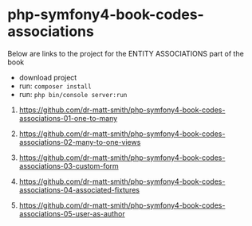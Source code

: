 # php-symfony4-book-codes-associations

Below are links to the project for the ENTITY ASSOCIATIONS part of the book

- download project
- run: `composer install`
- run: `php bin/console server:run`

1. https://github.com/dr-matt-smith/php-symfony4-book-codes-associations-01-one-to-many

1. https://github.com/dr-matt-smith/php-symfony4-book-codes-associations-02-many-to-one-views

1. https://github.com/dr-matt-smith/php-symfony4-book-codes-associations-03-custom-form

1. https://github.com/dr-matt-smith/php-symfony4-book-codes-associations-04-associated-fixtures

1. https://github.com/dr-matt-smith/php-symfony4-book-codes-associations-05-user-as-author

